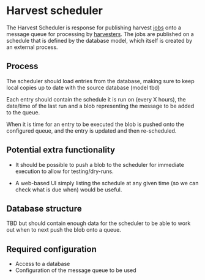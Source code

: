 # Harvest scheduler

The Harvest Scheduler is response for publishing harvest [jobs](https://github.com/datagovuk/dgu_harvesters#jobs) onto a message queue for processing by [harvesters](https://github.com/datagovuk/dgu_harvesters). The jobs are published on a schedule that is defined by the database model, which itself is created by an external process.

## Process

The scheduler should load entries from the database, making sure to keep local copies up to date with the source database (model tbd)

Each entry should contain the schedule it is run on (every X hours), the date/time of the last run  and a blob representing the message to be added to the queue.

When it is time for an entry to be executed the blob is pushed onto the configured queue, and the entry is updated and then re-scheduled.

## Potential extra functionality

* It should be possible to push a blob to the scheduler for immediate execution to allow for testing/dry-runs.

* A web-based UI simply listing the schedule at any given time (so we can check what is due when) would be useful.


## Database structure

TBD but should contain enough data for the scheduler to be able to work out when to next push the blob onto a queue.

## Required configuration

* Access to a database
* Configuration of the message queue to be used




